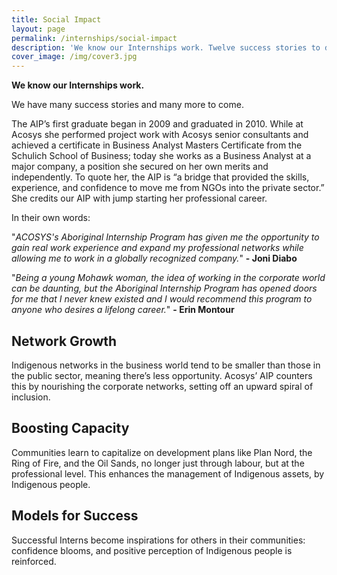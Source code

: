 ```yaml
---
title: Social Impact
layout: page
permalink: /internships/social-impact
description: 'We know our Internships work. Twelve success stories to date, and counting.'
cover_image: /img/cover3.jpg
---
```

**We know our Internships work.**

We have many success stories and many more to come.

The AIP’s first graduate began in 2009 and graduated in 2010. While at Acosys she performed project work with Acosys senior consultants and achieved a certificate in Business Analyst Masters Certificate from the Schulich School of Business; today she works as a Business Analyst at a major company, a position she secured on her own merits and independently. To quote her, the AIP is “a bridge that provided the skills, experience, and confidence to move me from NGOs into the private sector.” She credits our AIP with jump starting her professional career.

In their own words:

"_ACOSYS's Aboriginal Internship Program has given me the opportunity to gain real work experience and expand my professional networks while allowing me to work in a globally recognized company._" **\- Joni Diabo**

"_Being a young Mohawk woman, the idea of working in the corporate world can be daunting, but the
Aboriginal Internship Program has opened doors for me that I never knew existed and I would
recommend this program to anyone who desires a lifelong career._"  **\- Erin Montour**

## Network Growth

Indigenous networks in the business world tend to be smaller than those in the public sector, meaning there’s less opportunity. Acosys’ AIP counters this by nourishing the corporate networks, setting off an upward spiral of inclusion.

## Boosting Capacity

Communities learn to capitalize on development plans like Plan Nord, the Ring of Fire, and the Oil
Sands, no longer just through labour, but at the professional level. This enhances the management of Indigenous assets, by Indigenous people.

## Models for Success

Successful Interns become inspirations for others in their communities: confidence blooms, and
positive perception of Indigenous people is reinforced.
